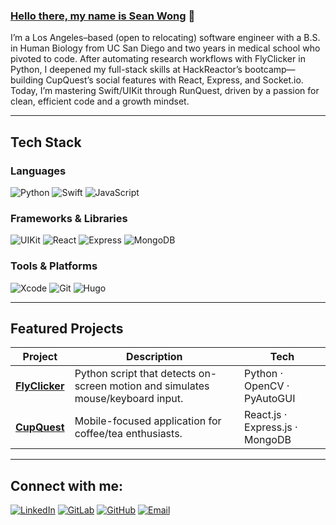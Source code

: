 ### [Hello there, my name is Sean Wong][website] 👋

I’m a Los Angeles–based (open to relocating) software engineer with a B.S. in Human Biology from UC San Diego and two years in medical school who pivoted to code. After automating research workflows with FlyClicker in Python, I deepened my full-stack skills at HackReactor’s bootcamp—building CupQuest’s social features with React, Express, and Socket.io. Today, I’m mastering Swift/UIKit through RunQuest, driven by a passion for clean, efficient code and a growth mindset.

---

## Tech Stack

### Languages
![Python](https://img.shields.io/badge/Python-3776AB?style=for-the-badge&logo=python&logoColor=white)
![Swift](https://img.shields.io/badge/Swift-FA7343?style=for-the-badge&logo=swift&logoColor=white)
![JavaScript](https://img.shields.io/badge/JavaScript-F7DF1E?style=for-the-badge&logo=javascript&logoColor=black)

### Frameworks & Libraries
![UIKit](https://img.shields.io/badge/UIKit-000000?style=for-the-badge&logo=apple&logoColor=white)
![React](https://img.shields.io/badge/React-61DAFB?style=for-the-badge&logo=react&logoColor=black)
![Express](https://img.shields.io/badge/Express-000000?style=for-the-badge&logo=express&logoColor=white)
![MongoDB](https://img.shields.io/badge/MongoDB-47A248?style=for-the-badge&logo=mongodb&logoColor=white)

### Tools & Platforms
![Xcode](https://img.shields.io/badge/Xcode-147EFB?style=for-the-badge&logo=apple&logoColor=white)
![Git](https://img.shields.io/badge/Git-F05032?style=for-the-badge&logo=git&logoColor=white)
![Hugo](https://img.shields.io/badge/Hugo-FF4088?style=for-the-badge&logo=hugo&logoColor=white)

---

## Featured Projects

| Project | Description | Tech |
| --- | --- | --- |
| [**FlyClicker**](https://gitlab.com/sean_wong/flyclicker) | Python script that detects on-screen motion and simulates mouse/keyboard input. | Python · OpenCV · PyAutoGUI |
| [**CupQuest**](https://github.com/seanwong1/cup-quest) | Mobile-focused application for coffee/tea enthusiasts. | React.js · Express.js · MongoDB |

---

## Connect with me:

[<img alt="LinkedIn" src="https://img.shields.io/badge/linkedin-%230077B5.svg?style=for-the-badge&logo=linkedin&logoColor=white" />][linkedin]
[<img alt="GitLab" src="https://img.shields.io/badge/gitlab-%23181717.svg?style=for-the-badge&logo=gitlab&logoColor=white" />][gitlab]
[<img alt="GitHub" src="https://img.shields.io/badge/GitHub-181717?style=for-the-badge&logo=github&logoColor=white" />][github]
[<img alt="Email" src="https://img.shields.io/badge/Email-D14836?style=for-the-badge&logo=gmail&logoColor=white" />][email]

[website]: https://seanwong.xyz
[linkedin]: https://www.linkedin.com/in/sean-wong1/
[gitlab]: https://gitlab.com/sean_wong
[github]: https://github.com/seanwong1
[email]: mailto:sean.wong@example.com
